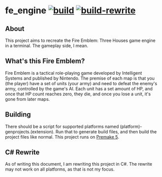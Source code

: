 # fe_engine [![build](https://github.com/yodasoda1219/fe_engine/actions/workflows/build.yml/badge.svg)](https://github.com/yodasoda1219/fe_engine/actions/workflows/build.yml) [![build-rewrite](https://github.com/yodasoda1219/fe_engine/actions/workflows/build-rewrite.yml/badge.svg)](https://github.com/yodasoda1219/fe_engine/actions/workflows/build-rewrite.yml)
## About
This project aims to recreate the Fire Emblem: Three Houses game engine in a terminal. The gameplay side, I mean.
## What's this Fire Emblem?
Fire Emblem is a tactical role-playing game developed by Intelligent Systems and published by Nintendo. The premise of each map is that you (the player) have a set of units (your army) and need to defeat the enemy's army, controlled by the game's AI. Each unit has a set amount of HP, and once that HP count reaches zero, they die, and once you lose a unit, it's gone from later maps.
## Building
There should be a script for supported platforms named (platform)-genprojects.(extension). Run that to generate build files, and then build the project files like normal. This project runs on [Premake 5](https://premake.github.io).
## C# Rewrite
As of writing this document, I am rewriting this project in C#. The rewrite may not work on all platforms, as that is not my focus.